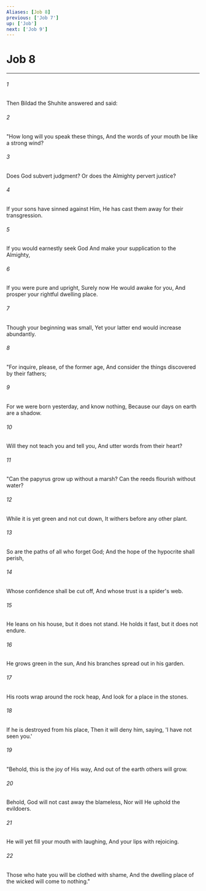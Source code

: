 ```yaml
---
Aliases: [Job 8]
previous: ['Job 7']
up: ['Job']
next: ['Job 9']
---
```

# Job 8

***


###### 1 
Then Bildad the Shuhite answered and said: 

###### 2 
"How long will you speak these things, And the words of your mouth be like a strong wind? 

###### 3 
Does God subvert judgment? Or does the Almighty pervert justice? 

###### 4 
If your sons have sinned against Him, He has cast them away for their transgression. 

###### 5 
If you would earnestly seek God And make your supplication to the Almighty, 

###### 6 
If you were pure and upright, Surely now He would awake for you, And prosper your rightful dwelling place. 

###### 7 
Though your beginning was small, Yet your latter end would increase abundantly. 

###### 8 
"For inquire, please, of the former age, And consider the things discovered by their fathers; 

###### 9 
For we were born yesterday, and know nothing, Because our days on earth are a shadow. 

###### 10 
Will they not teach you and tell you, And utter words from their heart? 

###### 11 
"Can the papyrus grow up without a marsh? Can the reeds flourish without water? 

###### 12 
While it is yet green and not cut down, It withers before any other plant. 

###### 13 
So are the paths of all who forget God; And the hope of the hypocrite shall perish, 

###### 14 
Whose confidence shall be cut off, And whose trust is a spider's web. 

###### 15 
He leans on his house, but it does not stand. He holds it fast, but it does not endure. 

###### 16 
He grows green in the sun, And his branches spread out in his garden. 

###### 17 
His roots wrap around the rock heap, And look for a place in the stones. 

###### 18 
If he is destroyed from his place, Then it will deny him, saying, 'I have not seen you.' 

###### 19 
"Behold, this is the joy of His way, And out of the earth others will grow. 

###### 20 
Behold, God will not cast away the blameless, Nor will He uphold the evildoers. 

###### 21 
He will yet fill your mouth with laughing, And your lips with rejoicing. 

###### 22 
Those who hate you will be clothed with shame, And the dwelling place of the wicked will come to nothing."
